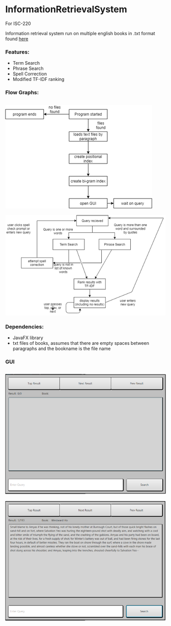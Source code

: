 # InformationRetrievalSystem
For ISC-220 

Information retrieval system run on multiple english books in .txt format found [here](https://datarepository.wolframcloud.com/search?i=book)

### Features:
- Term Search
- Phrase Search
- Spell Correction
- Modified TF-IDF ranking

### Flow Graphs:
![Startup flow](src/edu/oswego/assets/startup.png)
-
![Run flow](src/edu/oswego/assets/search.png)

### Dependencies:
- JavaFX library
- txt files of books, assumes that there are empty spaces between paragraphs and the bookname is the file name

### GUI
![Startup GUI](src/edu/oswego/assets/gui_1.png "GUIstart")
-
![Result GUI](src/edu/oswego/assets/gui_2.png "GUIresult")